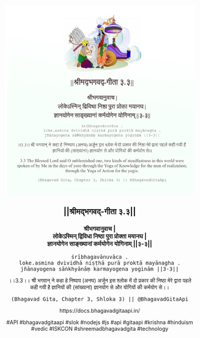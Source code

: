 <img src="../../asset/BG_3_3.png"/>
<center><h2>||श्रीमद्‍भगवद्‍-गीता ३.३||</h2>
<h3>श्रीभगवानुवाच |<br/>लोकेऽस्मिन् द्विविधा निष्ठा पुरा प्रोक्ता मयानघ |<br/>ज्ञानयोगेन साङ्ख्यानां कर्मयोगेन योगिनाम् ||३-३||</h3>
<pre>śrībhagavānuvāca .<br/>loke.asmina dvividhā niṣṭhā purā proktā mayānagha .<br/>jñānayogena sāṅkhyānāṃ karmayogena yoginām ||3-3||</pre>
<p>।।3.3।। श्री भगवान् ने कहा  हे निष्पाप (अनघ) अर्जुन  इस श्लोक में दो प्रकार की निष्ठा मेरे द्वारा पहले कही गयी है ज्ञानियों की (सांख्यानां) ज्ञानयोग से और योगियों की कर्मयोग से।।</p>
<pre>(Bhagavad Gita, Chapter 3, Shloka 3) || @BhagavadGitaApi</pre><p>https://docs.bhagavadgitaapi.in/</p><p>#API #bhagavadgitaapi #slok #nodejs #js #api #gitaapi #krishna #hinduism #vedic #ISKCON #shreemadbhagavadgita #technology</p></center>